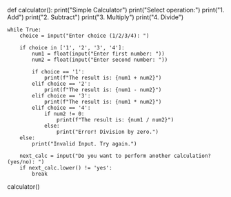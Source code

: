 def calculator():
    print("Simple Calculator")
    print("Select operation:")
    print("1. Add")
    print("2. Subtract")
    print("3. Multiply")
    print("4. Divide")

    while True:
        choice = input("Enter choice (1/2/3/4): ")

        if choice in ['1', '2', '3', '4']:
            num1 = float(input("Enter first number: "))
            num2 = float(input("Enter second number: "))

            if choice == '1':
                print(f"The result is: {num1 + num2}")
            elif choice == '2':
                print(f"The result is: {num1 - num2}")
            elif choice == '3':
                print(f"The result is: {num1 * num2}")
            elif choice == '4':
                if num2 != 0:
                    print(f"The result is: {num1 / num2}")
                else:
                    print("Error! Division by zero.")
        else:
            print("Invalid Input. Try again.")

        next_calc = input("Do you want to perform another calculation? (yes/no): ")
        if next_calc.lower() != 'yes':
            break

calculator()

<!---
degustaDD/degustaDD is a ✨ special ✨ repository because its `README.md` (this file) appears on your GitHub profile.
You can click the Preview link to take a look at your changes.
--->
